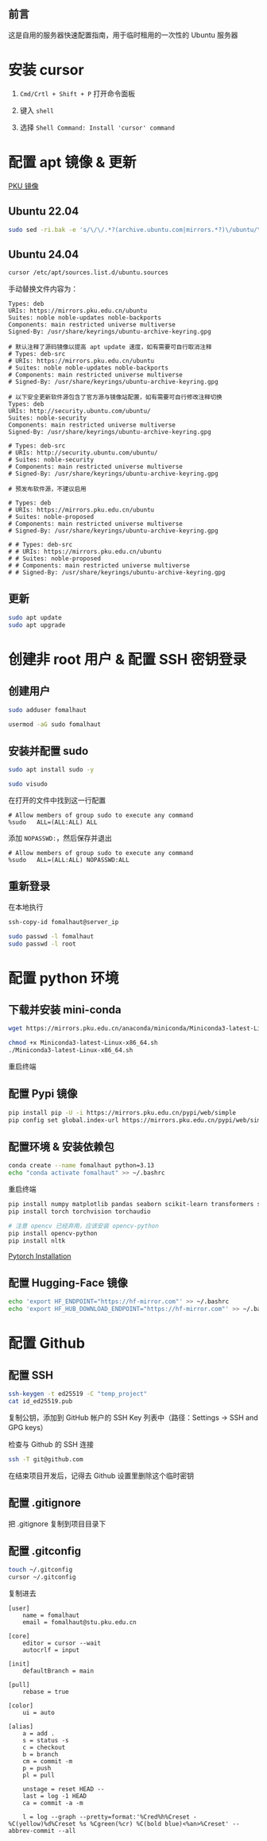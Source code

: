 ## 前言
这是自用的服务器快速配置指南，用于临时租用的一次性的 Ubuntu 服务器





# 安装 cursor
1. `Cmd/Crtl + Shift + P` 打开命令面板

2. 键入 `shell`

3. 选择 `Shell Command: Install 'cursor' command`





# 配置 apt 镜像 & 更新
[PKU 镜像](https://mirrors.pku.edu.cn/Help/Ubuntu)



## Ubuntu 22.04
```bash
sudo sed -ri.bak -e 's/\/\/.*?(archive.ubuntu.com|mirrors.*?)\/ubuntu/\/\/mirrors.pku.edu.cn\/ubuntu/g' -e '/security.ubuntu.com\/ubuntu/d' /etc/apt/sources.list
```



## Ubuntu 24.04
```bash
cursor /etc/apt/sources.list.d/ubuntu.sources
```

手动替换文件内容为：
```
Types: deb
URIs: https://mirrors.pku.edu.cn/ubuntu
Suites: noble noble-updates noble-backports
Components: main restricted universe multiverse
Signed-By: /usr/share/keyrings/ubuntu-archive-keyring.gpg

# 默认注释了源码镜像以提高 apt update 速度，如有需要可自行取消注释
# Types: deb-src
# URIs: https://mirrors.pku.edu.cn/ubuntu
# Suites: noble noble-updates noble-backports
# Components: main restricted universe multiverse
# Signed-By: /usr/share/keyrings/ubuntu-archive-keyring.gpg

# 以下安全更新软件源包含了官方源与镜像站配置，如有需要可自行修改注释切换
Types: deb
URIs: http://security.ubuntu.com/ubuntu/
Suites: noble-security
Components: main restricted universe multiverse
Signed-By: /usr/share/keyrings/ubuntu-archive-keyring.gpg

# Types: deb-src
# URIs: http://security.ubuntu.com/ubuntu/
# Suites: noble-security
# Components: main restricted universe multiverse
# Signed-By: /usr/share/keyrings/ubuntu-archive-keyring.gpg

# 预发布软件源，不建议启用

# Types: deb
# URIs: https://mirrors.pku.edu.cn/ubuntu
# Suites: noble-proposed
# Components: main restricted universe multiverse
# Signed-By: /usr/share/keyrings/ubuntu-archive-keyring.gpg

# # Types: deb-src
# # URIs: https://mirrors.pku.edu.cn/ubuntu
# # Suites: noble-proposed
# # Components: main restricted universe multiverse
# # Signed-By: /usr/share/keyrings/ubuntu-archive-keyring.gpg
```



## 更新
```bash
sudo apt update
sudo apt upgrade
```





# 创建非 root 用户 & 配置 SSH 密钥登录
## 创建用户
```bash
sudo adduser fomalhaut

usermod -aG sudo fomalhaut
```



## 安装并配置 sudo
```bash
sudo apt install sudo -y

sudo visudo
```

在打开的文件中找到这一行配置
```
# Allow members of group sudo to execute any command
%sudo   ALL=(ALL:ALL) ALL
```

添加 `NOPASSWD:`，然后保存并退出
```
# Allow members of group sudo to execute any command
%sudo   ALL=(ALL:ALL) NOPASSWD:ALL
```



## 重新登录
在本地执行
```zsh
ssh-copy-id fomalhaut@server_ip
```

```bash
sudo passwd -l fomalhaut
sudo passwd -l root
```





# 配置 python 环境
## 下载并安装 mini-conda
```bash
wget https://mirrors.pku.edu.cn/anaconda/miniconda/Miniconda3-latest-Linux-x86_64.sh

chmod +x Miniconda3-latest-Linux-x86_64.sh
./Miniconda3-latest-Linux-x86_64.sh
```

重启终端



## 配置 Pypi 镜像
```bash
pip install pip -U -i https://mirrors.pku.edu.cn/pypi/web/simple
pip config set global.index-url https://mirrors.pku.edu.cn/pypi/web/simple
```



## 配置环境 & 安装依赖包
```bash
conda create --name fomalhaut python=3.13
echo "conda activate fomalhaut" >> ~/.bashrc
```

重启终端

```bash
pip install numpy matplotlib pandas seaborn scikit-learn transformers scipy jupyterlab
pip install torch torchvision torchaudio

# 注意 opencv 已经弃用，应该安装 opencv-python
pip install opencv-python 
pip install nltk
```

[Pytorch Installation](https://pytorch.org/get-started/locally/)



## 配置 Hugging-Face 镜像
```bash
echo 'export HF_ENDPOINT="https://hf-mirror.com"' >> ~/.bashrc
echo 'export HF_HUB_DOWNLOAD_ENDPOINT="https://hf-mirror.com"' >> ~/.bashrc
```





# 配置 Github
## 配置 SSH
```bash
ssh-keygen -t ed25519 -C "temp_project"
cat id_ed25519.pub
```

复制公钥，添加到 GitHub 帐户的 SSH Key 列表中（路径：Settings -> SSH and GPG keys）

检查与 Github 的 SSH 连接
```bash
ssh -T git@github.com
```

在结束项目开发后，记得去 Github 设置里删除这个临时密钥



## 配置 .gitignore
把 .gitignore 复制到项目目录下



## 配置 .gitconfig
```bash
touch ~/.gitconfig
cursor ~/.gitconfig
```

复制进去
```
[user]
    name = fomalhaut
    email = fomalhaut@stu.pku.edu.cn

[core]
    editor = cursor --wait
    autocrlf = input

[init]
    defaultBranch = main

[pull]
    rebase = true

[color]
    ui = auto

[alias]
    a = add .
    s = status -s
    c = checkout
    b = branch
    cm = commit -m
    p = push
    pl = pull

    unstage = reset HEAD --
    last = log -1 HEAD
    ca = commit -a -m

    l = log --graph --pretty=format:'%Cred%h%Creset -%C(yellow)%d%Creset %s %Cgreen(%cr) %C(bold blue)<%an>%Creset' --abbrev-commit --all
```